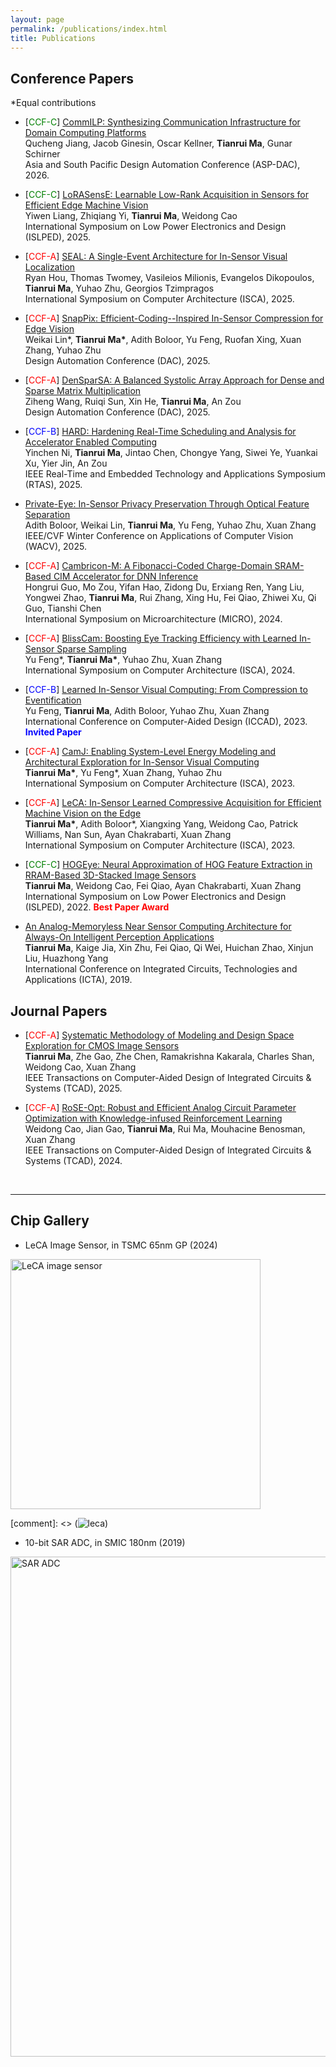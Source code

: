 ```yaml
---
layout: page
permalink: /publications/index.html
title: Publications
---
```




## Conference Papers

\*Equal contributions

- \[<span style="color:green">CCF-C</span>\] [CommILP: Synthesizing Communication Infrastructure for Domain Computing Platforms]()<br>Qucheng Jiang, Jacob Ginesin, Oscar Kellner, **Tianrui Ma**, Gunar Schirner<br>Asia and South Pacific Design Automation Conference (ASP-DAC), 2026.

- \[<span style="color:green">CCF-C</span>\] [LoRASensE: Learnable Low-Rank Acquisition in Sensors for Efficient Edge Machine Vision]()<br>Yiwen Liang, Zhiqiang Yi, **Tianrui Ma**, Weidong Cao<br>International Symposium on Low Power Electronics and Design (ISLPED), 2025.

- \[<span style="color:red">CCF-A</span>\] [SEAL: A Single-Event Architecture for In-Sensor Visual Localization](https://dl.acm.org/doi/full/10.1145/3695053.3731034)<br>Ryan Hou, Thomas Twomey, Vasileios Milionis, Evangelos Dikopoulos, **Tianrui Ma**, Yuhao Zhu, Georgios Tzimpragos<br>International Symposium on Computer Architecture (ISCA), 2025.

- \[<span style="color:red">CCF-A</span>\] [SnapPix: Efficient-Coding--Inspired In-Sensor Compression for Edge Vision](https://arxiv.org/pdf/2504.04535)<br>Weikai Lin\*, **Tianrui Ma\***, Adith Boloor, Yu Feng, Ruofan Xing, Xuan Zhang, Yuhao Zhu<br>Design Automation Conference (DAC), 2025.

- \[<span style="color:red">CCF-A</span>\] [DenSparSA: A Balanced Systolic Array Approach for Dense and Sparse Matrix Multiplication]()<br>Ziheng Wang, Ruiqi Sun, Xin He, **Tianrui Ma**, An Zou<br>Design Automation Conference (DAC), 2025.

- \[<span style="color:blue">CCF-B</span>\] [HARD: Hardening Real-Time Scheduling and Analysis for Accelerator Enabled Computing](https://ieeexplore.ieee.org/abstract/document/11018775)<br>Yinchen Ni, **Tianrui Ma**, Jintao Chen, Chongye Yang, Siwei Ye, Yuankai Xu, Yier Jin, An Zou<br>IEEE Real-Time and Embedded Technology and Applications Symposium (RTAS), 2025.

- [Private-Eye: In-Sensor Privacy Preservation Through Optical Feature Separation](https://openaccess.thecvf.com/content/WACV2025/papers/Boloor_PrivateEye_In-Sensor_Privacy_Preservation_Through_Optical_Feature_Separation_WACV_2025_paper.pdf)<br>Adith Boloor, Weikai Lin, **Tianrui Ma**, Yu Feng, Yuhao Zhu, Xuan Zhang<br>IEEE/CVF Winter Conference on Applications of Computer Vision (WACV), 2025.

- \[<span style="color:red">CCF-A</span>\] [Cambricon-M: A Fibonacci-Coded Charge-Domain SRAM-Based CIM Accelerator for DNN Inference](https://ieeexplore.ieee.org/abstract/document/10764712)<br>Hongrui Guo, Mo Zou, Yifan Hao, Zidong Du, Erxiang Ren, Yang Liu, Yongwei Zhao, **Tianrui Ma**, Rui Zhang, Xing Hu, Fei Qiao, Zhiwei Xu, Qi Guo, Tianshi Chen<br>International Symposium on Microarchitecture (MICRO), 2024.

- \[<span style="color:red">CCF-A</span>\] [BlissCam: Boosting Eye Tracking Efficiency with Learned In-Sensor Sparse Sampling](https://horizon-lab.org/pubs/isca24-blisscam.pdf)<br>Yu Feng\*, **Tianrui Ma\***, Yuhao Zhu, Xuan Zhang<br>International Symposium on Computer Architecture (ISCA), 2024.

- \[<span style="color:blue">CCF-B</span>\] [Learned In-Sensor Visual Computing: From Compression to Eventification](https://horizon-lab.org/pubs/iccad23.pdf)<br>Yu Feng, **Tianrui Ma**, Adith Boloor, Yuhao Zhu, Xuan Zhang<br>International Conference on Computer-Aided Design (ICCAD), 2023. <span style="color:blue">**Invited Paper**</span>

- \[<span style="color:red">CCF-A</span>\] [CamJ: Enabling System-Level Energy Modeling and Architectural Exploration for In-Sensor Visual Computing](https://dl.acm.org/doi/abs/10.1145/3579371.3589064)<br>**Tianrui Ma\***, Yu Feng\*, Xuan Zhang, Yuhao Zhu<br>International Symposium on Computer Architecture (ISCA), 2023.

- \[<span style="color:red">CCF-A</span>\] [LeCA: In-Sensor Learned Compressive Acquisition for Efficient Machine Vision on the Edge](https://dl.acm.org/doi/10.1145/3579371.3589089)<br>**Tianrui Ma\***, Adith Boloor\*, Xiangxing Yang, Weidong Cao, Patrick Williams, Nan Sun, Ayan Chakrabarti, Xuan Zhang<br>International Symposium on Computer Architecture (ISCA), 2023.

- \[<span style="color:green">CCF-C</span>\] [HOGEye: Neural Approximation of HOG Feature Extraction in RRAM-Based 3D-Stacked Image Sensors](https://dl.acm.org/doi/10.1145/3531437.3539706)<br>**Tianrui Ma**, Weidong Cao, Fei Qiao, Ayan Chakrabarti, Xuan Zhang<br>International Symposium on Low Power Electronics and Design (ISLPED), 2022. <span style="color:red">**Best Paper Award**</span>

- [An Analog-Memoryless Near Sensor Computing Architecture for Always-On Intelligent Perception Applications](https://ieeexplore.ieee.org/abstract/document/9012906)<br>**Tianrui Ma**, Kaige Jia, Xin Zhu, Fei Qiao, Qi Wei, Huichan Zhao, Xinjun Liu, Huazhong Yang<br>International Conference on Integrated Circuits, Technologies and Applications (ICTA), 2019.


## Journal Papers

- \[<span style="color:red">CCF-A</span>\] [Systematic Methodology of Modeling and Design Space Exploration for CMOS Image Sensors](https://ieeexplore.ieee.org/document/11068172)<br>**Tianrui Ma**, Zhe Gao, Zhe Chen, Ramakrishna Kakarala, Charles Shan, Weidong Cao, Xuan Zhang<br>IEEE Transactions on Computer-Aided Design of Integrated Circuits & Systems (TCAD), 2025.

- \[<span style="color:red">CCF-A</span>\] [RoSE-Opt: Robust and Efficient Analog Circuit Parameter Optimization with Knowledge-infused Reinforcement Learning](https://ieeexplore.ieee.org/abstract/document/10614385)<br>Weidong Cao, Jian Gao, **Tianrui Ma**, Rui Ma, Mouhacine Benosman, Xuan Zhang<br>IEEE Transactions on Computer-Aided Design of Integrated Circuits & Systems (TCAD), 2024.

  <br>

---

## Chip Gallery

- LeCA Image Sensor, in TSMC 65nm GP (2024)<br>
 <img src="/images/leca.png" alt="LeCA image sensor" width="400"/>
  
[comment]: <> (![leca](images/leca.png))

- 10-bit SAR ADC, in SMIC 180nm (2019)<br>
 <img src="/images/sar_adc.png" alt="SAR ADC" width="800"/>



  <br>


